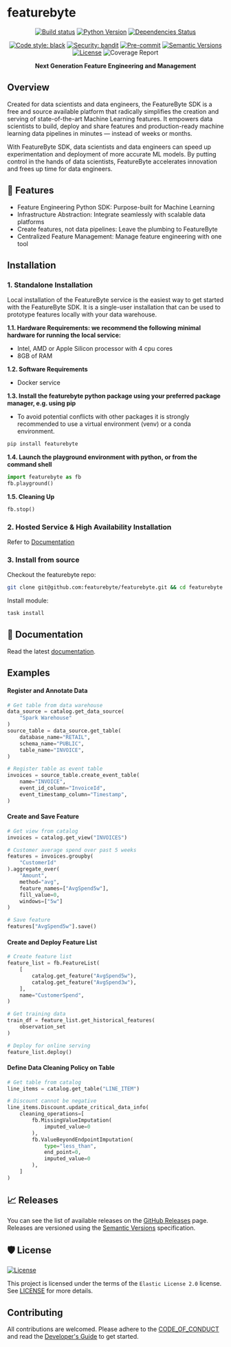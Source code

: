 # featurebyte

<div align="center">

[![Build status](https://github.com/featurebyte/featurebyte/workflows/build/badge.svg?branch=main&event=push)](https://github.com/featurebyte/featurebyte/actions?query=workflow%3Abuild)
[![Python Version](https://img.shields.io/pypi/pyversions/featurebyte.svg)](https://pypi.org/project/featurebyte/)
[![Dependencies Status](https://img.shields.io/badge/dependencies-up%20to%20date-brightgreen.svg)](https://github.com/featurebyte/featurebyte/pulls?utf8=%E2%9C%93&q=is%3Apr%20author%3Aapp%2Fdependabot)

[![Code style: black](https://img.shields.io/badge/code%20style-black-000000.svg)](https://github.com/psf/black)
[![Security: bandit](https://img.shields.io/badge/security-bandit-green.svg)](https://github.com/PyCQA/bandit)
[![Pre-commit](https://img.shields.io/badge/pre--commit-enabled-brightgreen?logo=pre-commit&logoColor=white)](https://github.com/featurebyte/featurebyte/blob/main/.pre-commit-config.yaml)
[![Semantic Versions](https://img.shields.io/badge/%20%20%F0%9F%93%A6%F0%9F%9A%80-semantic--versions-e10079.svg)](https://github.com/featurebyte/featurebyte/releases)
[![License](https://img.shields.io/github/license/featurebyte/featurebyte)](https://github.com/featurebyte/featurebyte/blob/main/LICENSE)
![Coverage Report](https://img.shields.io/endpoint?url=https://gist.githubusercontent.com/kchua78/773e2960183c0a6fe24c644d95d71fdb/raw/coverage.json)

**Next Generation Feature Engineering and Management**

</div>

## Overview

Created for data scientists and data engineers, the FeatureByte SDK is a free and source available platform that radically simplifies the creation and serving of state-of-the-art Machine Learning features. It empowers data scientists to build, deploy and share features and production-ready machine learning data pipelines in minutes — instead of weeks or months.

With FeatureByte SDK, data scientists and data engineers can speed up experimentation and deployment of more accurate ML models. By putting control in the hands of data scientists, FeatureByte accelerates innovation and frees up time for data engineers.

## 🚀 Features

* Feature Engineering Python SDK: Purpose-built for Machine Learning
* Infrastructure Abstraction: Integrate seamlessly with scalable data platforms
* Create features, not data pipelines: Leave the plumbing to FeatureByte
* Centralized Feature Management: Manage feature engineering with one tool

## Installation

### 1. Standalone Installation

Local installation of the FeatureByte service is the easiest way to get started with the FeatureByte SDK.
It is a single-user installation that can be used to prototype features locally with your data warehouse.

**1.1. Hardware Requirements: we recommend the following minimal hardware for running the local service:**

* Intel, AMD or Apple Silicon processor with 4 cpu cores
* 8GB of RAM

**1.2. Software Requirements**

* Docker service

**1.3. Install the featurebyte python package using your preferred package manager, e.g. using pip**

* To avoid potential conflicts with other packages it is strongly recommended to use a virtual environment (venv) or a conda environment.

```bash
pip install featurebyte
```

**1.4. Launch the playground environment with python, or from the command shell**

```python
import featurebyte as fb
fb.playground()
```

**1.5. Cleaning Up**

```python
fb.stop()
```

### 2. Hosted Service & High Availability Installation

Refer to <a href="https://docs.featurebyte.com/0.1/get_started/installation/">Documentation</a>

### 3. Install from source

Checkout the featurebyte repo:
```bash
git clone git@github.com:featurebyte/featurebyte.git && cd featurebyte
```

Install module:

```bash
task install
```

## 📝 Documentation

[//]: # (TODO: When documentation server is released, change the URL)
Read the latest [documentation](https://docs.featurebyte.com).


## Examples

#### Register and Annotate Data

```python
# Get table from data warehouse
data_source = catalog.get_data_source(
    "Spark Warehouse"
)
source_table = data_source.get_table(
    database_name="RETAIL",
    schema_name="PUBLIC",
    table_name="INVOICE",
)

# Register table as event table
invoices = source_table.create_event_table(
    name="INVOICE",
    event_id_column="InvoiceId",
    event_timestamp_column="Timestamp",
)
```

#### Create and Save Feature

```python
# Get view from catalog
invoices = catalog.get_view("INVOICES")

# Customer average spend over past 5 weeks
features = invoices.groupby(
    "CustomerId"
).aggregate_over(
    "Amount",
    method="avg",
    feature_names=["AvgSpend5w"],
    fill_value=0,
    windows=["5w"]
)

# Save feature
features["AvgSpend5w"].save()
```

#### Create and Deploy Feature List

```python
# Create feature list
feature_list = fb.FeatureList(
    [
        catalog.get_feature("AvgSpend5w"),
        catalog.get_feature("AvgSpend3w"),
    ],
    name="CustomerSpend",
)

# Get training data
train_df = feature_list.get_historical_features(
    observation_set
)

# Deploy for online serving
feature_list.deploy()
```

#### Define Data Cleaning Policy on Table

```python
# Get table from catalog
line_items = catalog.get_table("LINE_ITEM")

# Discount cannot be negative
line_items.Discount.update_critical_data_info(
    cleaning_operations=[
        fb.MissingValueImputation(
            imputed_value=0
        ),
        fb.ValueBeyondEndpointImputation(
            type="less_than",
            end_point=0,
            imputed_value=0
        ),
    ]
)
```

## 📈 Releases

You can see the list of available releases on the [GitHub Releases](https://github.com/featurebyte/featurebyte/releases) page.
Releases are versioned using the [Semantic Versions](https://semver.org/) specification.

## 🛡 License

[![License](https://img.shields.io/github/license/featurebyte/featurebyte)](https://github.com/featurebyte/featurebyte/blob/main/LICENSE)

This project is licensed under the terms of the `Elastic License 2.0` license. See [LICENSE](https://github.com/featurebyte/featurebyte/blob/main/LICENSE) for more details.

## Contributing
All contributions are welcomed. Please adhere to the [CODE_OF_CONDUCT](https://github.com/featurebyte/featurebyte/blob/main/CODE_OF_CONDUCT.md) and read the
[Developer's Guide](https://github.com/featurebyte/featurebyte/blob/main/CONTRIBUTING.md) to get started.
